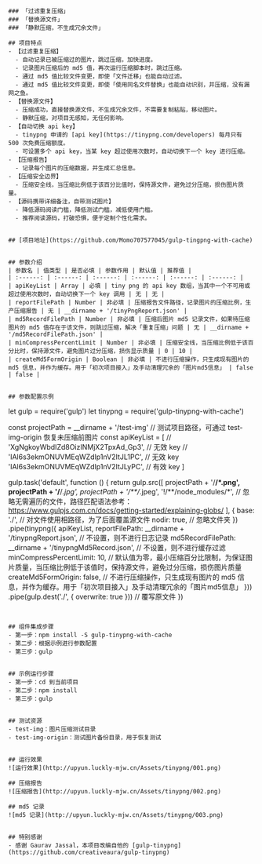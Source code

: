 ```
### 「过滤重复压缩」
### 「替换源文件」
### 「静默压缩，不生成冗余文件」

## 项目特点
- 【过滤重复压缩】
  - 自动记录已被压缩过的图片，跳过压缩，加快进度。
  - 记录图片压缩后的 md5 值，再次运行压缩脚本时，跳过压缩。
  - 通过 md5 值比较文件变更，即使「文件迁移」也能自动过滤。
  - 通过 md5 值比较文件变更，即使「使用同名文件替换」也能自动识别，并压缩，没有漏网之鱼。
- 【替换源文件】
  - 压缩成功，直接替换源文件，不生成冗余文件，不需要复制粘贴，移动图片。
  - 静默压缩，对项目无感知，无任何影响。
- 【自动切换 api key】
  - tinypng 申请的 [api key](https://tinypng.com/developers) 每月只有 500 次免费压缩额度。
  - 可设置多个 api key，当某 key 超过使用次数时，自动切换下一个 key 进行压缩。
- 【压缩报告】
  - 记录每个图片的压缩数据，并生成汇总信息。
- 【压缩安全边界】
  - 压缩安全线，当压缩比例低于该百分比值时，保持源文件，避免过分压缩，损伤图片质量。
- 【源码携带详细备注，自带测试图片】
  - 降低源码阅读门槛，降低测试门槛，减低使用门槛。
  - 推荐阅读源码，打破恐惧，便于定制个性化需求。


## [项目地址](https://github.com/Momo707577045/gulp-tingpng-with-cache)


## 参数介绍
| 参数名 | 值类型 | 是否必填 | 参数作用 | 默认值 | 推荐值 |
| :------: | :------: | :------: | :------: | :------: | :------: |
| apiKeyList | Array | 必填 | tiny png 的 api key 数组，当其中一个不可用或超过使用次数时，自动切换下一个 key 调用 | 无 | 无 |
| reportFilePath | Number | 非必填 | 压缩报告文件路径，记录图片的压缩比例，生产压缩报告 | 无 | __dirname + '/tinyPngReport.json' |
| md5RecordFilePath | Number | 非必填 | 压缩后图片 md5 记录文件，如果待压缩图片的 md5 值存在于该文件，则跳过压缩，解决「重复压缩」问题 | 无 | __dirname + '/md5RecordFilePath.json' |
| minCompressPercentLimit | Number | 非必填 | 压缩安全线，当压缩比例低于该百分比时，保持源文件，避免图片过分压缩，损伤显示质量 | 0 | 10 |
| createMd5FormOrigin | Boolean | 非必填 | 不进行压缩操作，只生成现有图片的 md5 信息，并作为缓存。用于「初次项目接入」及手动清理冗余的「图片md5信息」 | false | false |


## 参数配置示例
```
let gulp = require('gulp')
let tinypng = require('gulp-tinypng-with-cache')

const projectPath = __dirname + '/test-img' // 测试项目路径，可通过 test-img-origin 恢复未压缩前图片
const apiKeyList = [
  // 'XgNgkoyWbdIZd8OizINMjX2TpxAd_Gp3', // 无效 key
  // 'IAl6s3ekmONUVMEqWZdIp1nV2ItJL1PC', // 无效 key
  'IAl6s3ekmONUVMEqWZdIp1nV2ItJLyPC', // 有效 key
]

gulp.task('default', function () {
  return gulp.src([
    projectPath + '/**/*.png',
    projectPath + '/**/*.jpg',
    projectPath + '/**/*.jpeg',
    '!/**/node_modules/*', // 忽略无需遍历的文件，路径匹配语法参考：https://www.gulpjs.com.cn/docs/getting-started/explaining-globs/
  ], {
    base: './', // 对文件使用相路径，为了后面覆盖源文件
    nodir: true, // 忽略文件夹
  })
  .pipe(tinypng({
    apiKeyList,
    reportFilePath: __dirname + '/tinypngReport.json', // 不设置，则不进行日志记录
    md5RecordFilePath: __dirname + '/tinypngMd5Record.json', // 不设置，则不进行缓存过滤
    minCompressPercentLimit: 10, // 默认值为零，最小压缩百分比限制，为保证图片质量，当压缩比例低于该值时，保持源文件，避免过分压缩，损伤图片质量
    createMd5FormOrigin: false, // 不进行压缩操作，只生成现有图片的 md5 信息，并作为缓存。用于「初次项目接入」及手动清理冗余的「图片md5信息」
  }))
  .pipe(gulp.dest('./', { overwrite: true })) // 覆写原文件
})
```


## 组件集成步骤
- 第一步：npm install -S gulp-tinypng-with-cache
- 第二步：根据示例进行参数配置
- 第三步：gulp


## 示例运行步骤
- 第一步：cd 到当前项目
- 第二步：npm install
- 第三步：gulp


## 测试资源
- test-img：图片压缩测试目录
- test-img-origin：测试图片备份目录，用于恢复测试


## 运行效果
![运行效果](http://upyun.luckly-mjw.cn/Assets/tinypng/001.png)

## 压缩报告
![压缩报告](http://upyun.luckly-mjw.cn/Assets/tinypng/002.png)

## md5 记录
![md5 记录](http://upyun.luckly-mjw.cn/Assets/tinypng/003.png)


## 特别感谢
- 感谢 Gaurav Jassal，本项目改编自他的 [gulp-tinypng](https://github.com/creativeaura/gulp-tinypng)
```